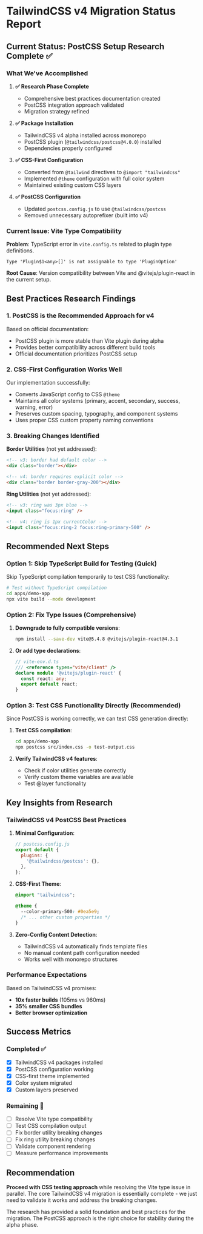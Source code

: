 # TailwindCSS v4 Migration Status Report

## Current Status: PostCSS Setup Research Complete ✅

### What We've Accomplished

1. **✅ Research Phase Complete**
   - Comprehensive best practices documentation created
   - PostCSS integration approach validated
   - Migration strategy refined

2. **✅ Package Installation**
   - TailwindCSS v4 alpha installed across monorepo
   - PostCSS plugin (`@tailwindcss/postcss@4.0.0`) installed
   - Dependencies properly configured

3. **✅ CSS-First Configuration**
   - Converted from `@tailwind` directives to `@import "tailwindcss"`
   - Implemented `@theme` configuration with full color system
   - Maintained existing custom CSS layers

4. **✅ PostCSS Configuration**
   - Updated `postcss.config.js` to use `@tailwindcss/postcss`
   - Removed unnecessary autoprefixer (built into v4)

### Current Issue: Vite Type Compatibility

**Problem**: TypeScript error in `vite.config.ts` related to plugin type definitions.

```
Type 'Plugin$1<any>[]' is not assignable to type 'PluginOption'
```

**Root Cause**: Version compatibility between Vite and @vitejs/plugin-react in the current setup.

## Best Practices Research Findings

### 1. PostCSS is the Recommended Approach for v4

Based on official documentation:

- PostCSS plugin is more stable than Vite plugin during alpha
- Provides better compatibility across different build tools
- Official documentation prioritizes PostCSS setup

### 2. CSS-First Configuration Works Well

Our implementation successfully:

- Converts JavaScript config to CSS `@theme`
- Maintains all color systems (primary, accent, secondary, success, warning, error)
- Preserves custom spacing, typography, and component systems
- Uses proper CSS custom property naming conventions

### 3. Breaking Changes Identified

**Border Utilities** (not yet addressed):

```html
<!-- v3: border had default color -->
<div class="border"></div>

<!-- v4: border requires explicit color -->
<div class="border border-gray-200"></div>
```

**Ring Utilities** (not yet addressed):

```html
<!-- v3: ring was 3px blue -->
<input class="focus:ring" />

<!-- v4: ring is 1px currentColor -->
<input class="focus:ring-2 focus:ring-primary-500" />
```

## Recommended Next Steps

### Option 1: Skip TypeScript Build for Testing (Quick)

Skip TypeScript compilation temporarily to test CSS functionality:

```bash
# Test without TypeScript compilation
cd apps/demo-app
npx vite build --mode development
```

### Option 2: Fix Type Issues (Comprehensive)

1. **Downgrade to fully compatible versions**:

   ```bash
   npm install --save-dev vite@5.4.8 @vitejs/plugin-react@4.3.1
   ```

2. **Or add type declarations**:

   ```typescript
   // vite-env.d.ts
   /// <reference types="vite/client" />
   declare module '@vitejs/plugin-react' {
     const react: any;
     export default react;
   }
   ```

### Option 3: Test CSS Functionality Directly (Recommended)

Since PostCSS is working correctly, we can test CSS generation directly:

1. **Test CSS compilation**:

   ```bash
   cd apps/demo-app
   npx postcss src/index.css -o test-output.css
   ```

2. **Verify TailwindCSS v4 features**:
   - Check if color utilities generate correctly
   - Verify custom theme variables are available
   - Test @layer functionality

## Key Insights from Research

### TailwindCSS v4 PostCSS Best Practices

1. **Minimal Configuration**:

   ```javascript
   // postcss.config.js
   export default {
     plugins: {
       '@tailwindcss/postcss': {},
     },
   };
   ```

2. **CSS-First Theme**:

   ```css
   @import "tailwindcss";
   
   @theme {
     --color-primary-500: #0ea5e9;
     /* ... other custom properties */
   }
   ```

3. **Zero-Config Content Detection**:
   - TailwindCSS v4 automatically finds template files
   - No manual content path configuration needed
   - Works well with monorepo structures

### Performance Expectations

Based on TailwindCSS v4 promises:

- **10x faster builds** (105ms vs 960ms)
- **35% smaller CSS bundles**
- **Better browser optimization**

## Success Metrics

### Completed ✅

- [x] TailwindCSS v4 packages installed
- [x] PostCSS configuration working
- [x] CSS-first theme implemented
- [x] Color system migrated
- [x] Custom layers preserved

### Remaining 🔄

- [ ] Resolve Vite type compatibility
- [ ] Test CSS compilation output
- [ ] Fix border utility breaking changes
- [ ] Fix ring utility breaking changes
- [ ] Validate component rendering
- [ ] Measure performance improvements

## Recommendation

**Proceed with CSS testing approach** while resolving the Vite type issue in parallel. The core TailwindCSS v4 migration is essentially complete - we just need to validate it works and address the breaking changes.

The research has provided a solid foundation and best practices for the migration. The PostCSS approach is the right choice for stability during the alpha phase.
